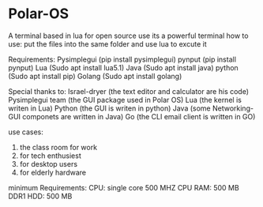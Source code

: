 # Polar-OS
A terminal based in lua for open source use
its a powerful terminal
how to use:
put the files into the same folder and use lua to excute it

Requirements:
Pysimplegui (pip install pysimplegui)
pynput (pip install pynput)
Lua (Sudo apt install lua5.1)
Java (Sudo apt install java)
python (Sudo apt install pip)
Golang  (Sudo apt install golang)

Special thanks to:
Israel-dryer (the text editor and calculator are his code)
Pysimplegui team (the GUI package used in Polar OS)
Lua (the kernel is writen in Lua)
Python (the GUI is writen in python)
Java (some Networking-GUI componets are written in Java)
Go (the CLI email client is written in GO)

use cases:
1. the class room for work
2. for tech enthusiest
3. for desktop users
4. for elderly hardware

minimum Requirements:
CPU: single core 500 MHZ CPU
RAM: 500 MB DDR1
HDD: 500 MB
